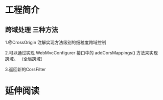 # 工程简介
## 跨域处理 三种方法
1.@CrossOrigin 注解实现方法级别的细粒度跨域控制

2.可以通过实现 WebMvcConfigurer 接口中的 addCorsMappings() 方法来实现跨域。 （全局跨域）

3.返回新的CorsFilter 



# 延伸阅读

